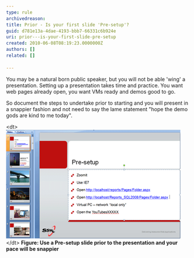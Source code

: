 ```yaml
---
type: rule
archivedreason: 
title: Prior - Is your first slide 'Pre-setup'?
guid: d781e13a-4dae-4193-bbb7-66331c6b924e
uri: prior---is-your-first-slide-pre-setup
created: 2010-06-08T08:19:23.0000000Z
authors: []
related: []

---
```


You may be a natural born public speaker, but you will not be able 'wing' a presentation. Setting up a presentation takes time and practice. You want web pages already open, you want VMs ready and demos good to go.  
<!--endintro-->

So document the steps to undertake prior to starting and you will present in a snappier fashion and not need to say the lame statement "hope the demo gods are kind to me today".
<dl>    &lt;dt&gt;<img class="ms-rteCustom-ImageArea" src="preslide.gif" alt=""> &lt;/dt&gt;
     <strong>Figure: Use a Pre-setup slide prior to the presentation and your pace will be snappier</strong> </dl>
